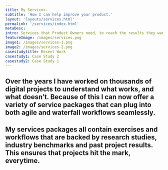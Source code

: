 ```yaml
---
title: My Services.
subtitle: 'How I can help improve your product.'
layout: 'layouts/services.html'
permalink: '/services/index.html'
metaDesc: 
intro: Services that Product Owners need, to reach the results they want.
featureImage: /images/services.png
image1: /images/services-1.png
image2: /images/services-2.png
casestudytitle: Recent Work
casestudy1: Case Study 2
casestudy2: Case Study 1
---
```


## Over the years I have worked on thousands of digital projects to understand what works, and what doesn’t. Because of this I can now offer a variety of service packages that can plug into both agile and waterfall workflows seamlessly.

## My services packages all contain exercises and workflows that are backed by research studies, industry benchmarks and past project results. This ensures that projects hit the mark, everytime. 
